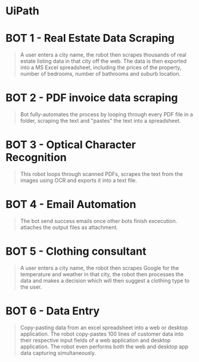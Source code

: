 # UiPath

# BOT 1 - Real Estate Data Scraping
> A user enters a city name, the robot then scrapes thousands of real estate listing data in that city off the web. The data is then exported into a MS Excel spreadsheet, including the prices of the property, number of bedrooms, number of bathrooms and suburb location.

# BOT 2 - PDF invoice data scraping
> Bot fully-automates the process by looping through every PDF file in a folder, scraping the text and "pastes" the text into a spreadsheet.

# BOT 3 - Optical Character Recognition 
> This robot loops through scanned PDFs, scrapes the text from the images using OCR and exports it into a text file.

# BOT 4 -  Email Automation
> The bot send success emails once other bots finish excecution. attaches the output files as attachment.

 
 # BOT 5 - Clothing consultant
 > A user enters a city name, the robot then scrapes Google for the temperature and weather in that city, the robot then processes the data and makes a decision which will then suggest a clothing type to the user.
 
 # BOT 6 - Data Entry
 > Copy-pasting data from an excel spreadsheet into a web or desktop application. The robot copy-pastes 100 lines of customer data into their respective input fields of a web application and desktop application. The robot even performs both the web and desktop app data capturing simultaneously.
 
 
